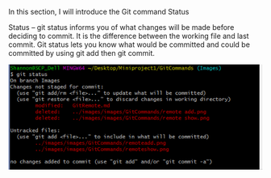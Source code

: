 In this section, I will introduce the Git command Status

Status – git status informs you of what changes will be made before deciding to commit. It is the difference between the working file and last commit. Git status lets you know what would be committed and could be committed by using git add then git commit.

![gitstatus](images/images/GitCommands/gitstatus.png)


